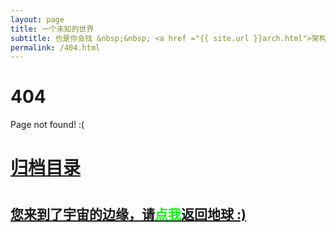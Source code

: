 ```yaml
---
layout: page
title: 一个未知的世界
subtitle: 也是你会找 &nbsp;&nbsp; <a href ="{{ site.url }}arch.html">架构</a>&nbsp;&nbsp; <a href ="{{ site.url }}life.html">生活故事</a>&nbsp;&nbsp; <a href ="{{ site.url }}jvm.html">JVM</a>&nbsp;&nbsp; <a href ="{{ site.url }}spring-boot.html">Spring Boot</a>&nbsp;&nbsp; <a href ="{{ site.url }}spring-cloud.html">Spring Cloud</a>
permalink: /404.html
---
```


# 404

Page not found! :(

<h1><a href ="{{ site.url }}archives.html">归档目录</a><h1>

<h2><a href="{{ site.url }}archives.html">您来到了宇宙的边缘，请<span style="color:#00FF00">点我</span>返回地球 :)</a></h2>
